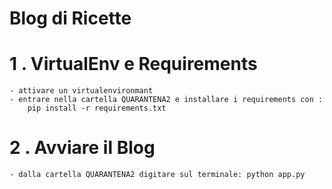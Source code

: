 # Blog di Ricette

# 1 . VirtualEnv e Requirements

    - attivare un virtualenvironmant
    - entrare nella cartella QUARANTENA2 e installare i requirements con :
        pip install -r requirements.txt

# 2 . Avviare il Blog

    - dalla cartella QUARANTENA2 digitare sul terminale: python app.py
